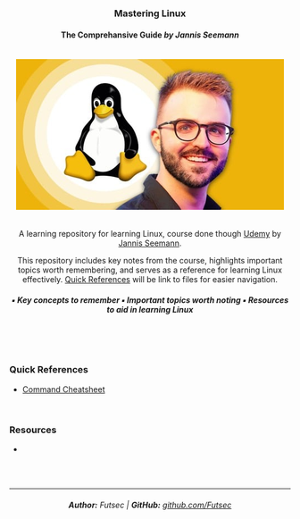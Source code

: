 <div align="center"> 
    <h3>Mastering Linux</h3>
    <h4>
        The Comprehansive Guide <em>by Jannis Seemann</em>
    </h4>
    <br>
    <a href="https://www.udemy.com/course/mastering-linux/">
        <img src="./assets/imgs/readme/course_img.jpg">
    </a>
    <br>
    <br>
    <p>
        A learning repository for learning Linux, course done though <a href="https://udemy.com">Udemy</a> by
        <a href="https://www.udemy.com/user/jannis-seemann-3/">Jannis Seemann</a>.
    </p>
    <p>
        This repository includes key notes from the course, highlights important topics worth remembering, 
        and serves as a reference for learning Linux effectively. <a href="#quick-references">Quick References</a>
        will be link to files for easier navigation.
    </p>
    <h6>
        <strong>▪️ Key concepts to remember ▪️ Important topics worth noting ▪️ Resources to aid in learning Linux</strong>
    </h6>
</div>

<br>
<br>

### Quick References 

- [Command Cheatsheet](./workspace/cheatsheets/command-cheatsheet.md)

<br>

### Resources

- 

<br>
<br>

---

<div align="center">
    <h6>
        <strong>Author:</strong> Futsec | 
        <strong>GitHub:</strong> <a href="https://github.com/Futsec">github.com/Futsec</a>
    </h6>
</div>
